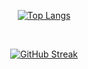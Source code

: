 <div align="center">

[![Top Langs](https://github-readme-stats.vercel.app/api/top-langs/?username=hadi-loo&layout=compact&theme=dracula&langs_count=9)](https://github.com/anuraghazra/github-readme-stats)

<br>

[![GitHub Streak](http://github-readme-streak-stats.herokuapp.com?user=Hadi-loo&theme=dracula&hide_border=true)](https://git.io/streak-stats)

</div>
